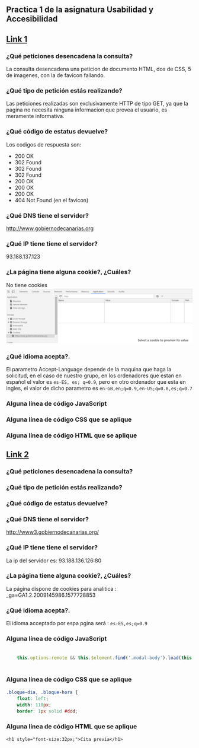 ## Practica 1 de la asignatura Usabilidad y Accesibilidad


## [Link 1](http://www.gobiernodecanarias.org/istac/api/)

### ¿Qué peticiones desencadena la consulta?

La consulta desencadena una peticion de documento HTML, dos de CSS, 5 de imagenes, con la de favicon fallando.
### ¿Qué tipo de petición estás realizando?

Las peticiones realizadas son exclusivamente HTTP de tipo GET, ya que la pagina no necesita ninguna informacion que provea el usuario, es meramente informativa.

### ¿Qué código de estatus devuelve?

Los codigos de respuesta son:

- 200 OK
- 302 Found
- 302 Found
- 302 Found
- 200 OK
- 200 OK
- 200 OK
- 404 Not Found (en el favicon)

### ¿Qué DNS tiene el servidor?

http://www.gobiernodecanarias.org

### ¿Qué IP tiene tiene el servidor?

93.188.137.123

### ¿La página tiene alguna cookie?, ¿Cuáles?

No tiene cookies
![Cookie vacia](images/cookieVacia.png)

### ¿Qué idioma acepta?.

El parametro Accept-Language depende de la maquina que haga la solicitud, en el caso de nuestro grupo, en los ordenadores que estan en español el valor es `es-ES, es; q=0.9`, pero en otro ordenador que esta en ingles, el valor de dicho parametro es `en-GB,en;q=0.9,en-US;q=0.8,es;q=0.7`

### Alguna línea de código JavaScript


### Alguna línea de código CSS que se aplique


### Alguna línea de código HTML que se aplique



## [Link 2](http://www3.gobiernodecanarias.org/sanidad/scs/gc/18/Cita_Previa/index.html)

### ¿Qué peticiones desencadena la consulta?


### ¿Qué tipo de petición estás realizando?


### ¿Qué código de estatus devuelve?


### ¿Qué DNS tiene el servidor?

http://www3.gobiernodecanarias.org/

### ¿Qué IP tiene tiene el servidor?

La ip del servidor es: 93.188.136.126:80

### ¿La página tiene alguna cookie?, ¿Cuáles?

La página dispone de cookies para analitica : _ga=GA1.2.2009145986.1577728853

### ¿Qué idioma acepta?.

El idioma acceptado por espa pgina será : `es-ES,es;q=0.9`


### Alguna línea de código JavaScript

```javascript
  
    this.options.remote && this.$element.find('.modal-body').load(this.options.remote)
  
```

### Alguna línea de código CSS que se aplique

```css
.bloque-dia, .bloque-hora {
    float: left;
    width: 110px;
    border: 1px solid #ddd;


```

### Alguna línea de código HTML que se aplique

```htmml
<h1 style="font-size:32px;">Cita previa</h1>
```
